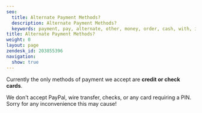 ```yaml
---
seo:
  title: Alternate Payment Methods?
  description: Alternate Payment Methods?
  keywords: payment, pay, alternate, other, money, order, cash, with, invoicing, quarterly, check
title: Alternate Payment Methods?
weight: 0
layout: page
zendesk_id: 203855396
navigation:
  show: true
---
```


Currently the only methods of payment we accept are  **credit or check cards**.

We don't accept PayPal, wire transfer, checks, or any card requiring a PIN.  
Sorry for any inconvenience this may cause!
